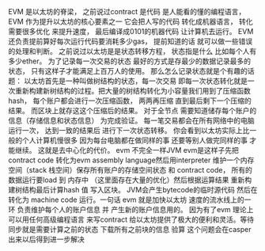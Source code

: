 EVM 是以太坊的脊梁， 之前说过contract 是代码 是人能看的懂的编程语言， EVM 作为提升以太坊的核心要素之一 它会把人写的代码 转化成机器语言， 转化需要很多优化 来提升速度， 最后编译成0101的机器代码 让计算机去运行。 EVM 还负责提前算好每次运行代码要消耗多少gas， 提前知道的话 就可以做一些错误的处理和判断。 之前说过以太坊是是状态转移方程， 状态指是什么 比如每个人有多少ether。 为了记录每一次交易的状态 最好的方式是存最少的数据记录最多的状态， 只有这样子才能满足上百万人的使用。 那么怎么记录状态就是个有趣的话题： 以太坊首先是一种叫做树结构的状态，每一次交易 即每一次状态转化就是一次重新构建新树结构的过程。把大量的树结构转化为小容量我们用到了压缩函数 hash， 每个账户都会进行一次压缩函数， 两两再压缩 直到最后剩下一个压缩的结果。 而区块上就存这这个压缩后的结果。 对于全节点 需要知道储存每个账户的信息（存储信息和状态信息） 为完成验证。 每一笔交易都会在所有网络中的电脑运行一次， 达到一致的结果后 进行下一次状态转移。 你会看到以太坊实际上比一般的个人计算机慢很多 因为每台电脑都在做同样的事 还要等别人做完同样的事 才能继续。 这就是去中心化的代价。
evm 不完全一样JVM evm是这样子先把contract code 转化为evm assembly language然后用interpreter 维护一个内存空间（stack 栈空间）保存所有账户的存储空间状态 和 contract code， 所有的数据运行要load 到 内存中 （这里面存在大量的优化）然后根据运算结果 重新构建树结构最后计算hash 值 写入区块。   JVM会产生bytecode的临时源代码 然后在转化为 machine code 运行。一句话 evm 就是加快以太坊 速度的流水线上的一环  负责维护每个人的账户信息 并 产生新的账户信息用的。 因为有了evm 理论上可以用任何高级编程语言 来写contract  给以太坊提供了极大的便利和灵活。等待同步就是需要计算之前的状态 下载所有之前块的信息 验算 这个问题会在casper 出来以后得到进一步解决
